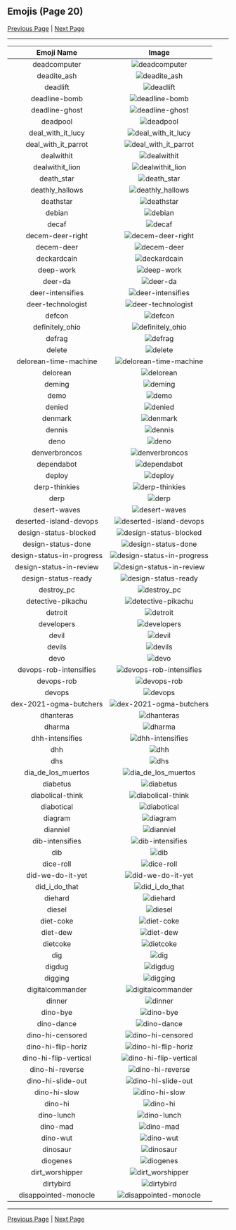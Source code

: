 
  ## Emojis (Page 20)

  [Previous Page](/docs/hashicorp/page-d-0019.md)
   | [Next Page](/docs/hashicorp/page-d-0021.md)

  <hr />

  |Emoji Name|Image|
  | :-: | :-: |
  |deadcomputer| ![deadcomputer](/emojis/hashicorp/deadcomputer.png)|
  |deadite_ash| ![deadite_ash](/emojis/hashicorp/deadite_ash.png)|
  |deadlift| ![deadlift](/emojis/hashicorp/deadlift.gif)|
  |deadline-bomb| ![deadline-bomb](/emojis/hashicorp/deadline-bomb.png)|
  |deadline-ghost| ![deadline-ghost](/emojis/hashicorp/deadline-ghost.png)|
  |deadpool| ![deadpool](/emojis/hashicorp/deadpool.png)|
  |deal_with_it_lucy| ![deal_with_it_lucy](/emojis/hashicorp/deal_with_it_lucy.gif)|
  |deal_with_it_parrot| ![deal_with_it_parrot](/emojis/hashicorp/deal_with_it_parrot.gif)|
  |dealwithit| ![dealwithit](/emojis/hashicorp/dealwithit.gif)|
  |dealwithit_lion| ![dealwithit_lion](/emojis/hashicorp/dealwithit_lion.gif)|
  |death_star| ![death_star](/emojis/hashicorp/death_star.png)|
  |deathly_hallows| ![deathly_hallows](/emojis/hashicorp/deathly_hallows.png)|
  |deathstar| ![deathstar](/emojis/hashicorp/deathstar.jpg)|
  |debian| ![debian](/emojis/hashicorp/debian.png)|
  |decaf| ![decaf](/emojis/hashicorp/decaf.png)|
  |decem-deer-right| ![decem-deer-right](/emojis/hashicorp/decem-deer-right.png)|
  |decem-deer| ![decem-deer](/emojis/hashicorp/decem-deer.png)|
  |deckardcain| ![deckardcain](/emojis/hashicorp/deckardcain.jpg)|
  |deep-work| ![deep-work](/emojis/hashicorp/deep-work.png)|
  |deer-da| ![deer-da](/emojis/hashicorp/deer-da.png)|
  |deer-intensifies| ![deer-intensifies](/emojis/hashicorp/deer-intensifies.gif)|
  |deer-technologist| ![deer-technologist](/emojis/hashicorp/deer-technologist.png)|
  |defcon| ![defcon](/emojis/hashicorp/defcon.png)|
  |definitely_ohio| ![definitely_ohio](/emojis/hashicorp/definitely_ohio.png)|
  |defrag| ![defrag](/emojis/hashicorp/defrag.gif)|
  |delete| ![delete](/emojis/hashicorp/delete.png)|
  |delorean-time-machine| ![delorean-time-machine](/emojis/hashicorp/delorean-time-machine.png)|
  |delorean| ![delorean](/emojis/hashicorp/delorean.png)|
  |deming| ![deming](/emojis/hashicorp/deming.png)|
  |demo| ![demo](/emojis/hashicorp/demo.png)|
  |denied| ![denied](/emojis/hashicorp/denied.png)|
  |denmark| ![denmark](/emojis/hashicorp/denmark.png)|
  |dennis| ![dennis](/emojis/hashicorp/dennis.png)|
  |deno| ![deno](/emojis/hashicorp/deno.png)|
  |denverbroncos| ![denverbroncos](/emojis/hashicorp/denverbroncos.png)|
  |dependabot| ![dependabot](/emojis/hashicorp/dependabot.png)|
  |deploy| ![deploy](/emojis/hashicorp/deploy.jpg)|
  |derp-thinkies| ![derp-thinkies](/emojis/hashicorp/derp-thinkies.png)|
  |derp| ![derp](/emojis/hashicorp/derp.jpg)|
  |desert-waves| ![desert-waves](/emojis/hashicorp/desert-waves.gif)|
  |deserted-island-devops| ![deserted-island-devops](/emojis/hashicorp/deserted-island-devops.png)|
  |design-status-blocked| ![design-status-blocked](/emojis/hashicorp/design-status-blocked.png)|
  |design-status-done| ![design-status-done](/emojis/hashicorp/design-status-done.png)|
  |design-status-in-progress| ![design-status-in-progress](/emojis/hashicorp/design-status-in-progress.png)|
  |design-status-in-review| ![design-status-in-review](/emojis/hashicorp/design-status-in-review.png)|
  |design-status-ready| ![design-status-ready](/emojis/hashicorp/design-status-ready.png)|
  |destroy_pc| ![destroy_pc](/emojis/hashicorp/destroy_pc.gif)|
  |detective-pikachu| ![detective-pikachu](/emojis/hashicorp/detective-pikachu.png)|
  |detroit| ![detroit](/emojis/hashicorp/detroit.jpg)|
  |developers| ![developers](/emojis/hashicorp/developers.gif)|
  |devil| ![devil](/emojis/hashicorp/devil.gif)|
  |devils| ![devils](/emojis/hashicorp/devils.png)|
  |devo| ![devo](/emojis/hashicorp/devo.png)|
  |devops-rob-intensifies| ![devops-rob-intensifies](/emojis/hashicorp/devops-rob-intensifies.gif)|
  |devops-rob| ![devops-rob](/emojis/hashicorp/devops-rob.png)|
  |devops| ![devops](/emojis/hashicorp/devops.png)|
  |dex-2021-ogma-butchers| ![dex-2021-ogma-butchers](/emojis/hashicorp/dex-2021-ogma-butchers.png)|
  |dhanteras| ![dhanteras](/emojis/hashicorp/dhanteras.jpg)|
  |dharma| ![dharma](/emojis/hashicorp/dharma.jpg)|
  |dhh-intensifies| ![dhh-intensifies](/emojis/hashicorp/dhh-intensifies.gif)|
  |dhh| ![dhh](/emojis/hashicorp/dhh.png)|
  |dhs| ![dhs](/emojis/hashicorp/dhs.png)|
  |dia_de_los_muertos| ![dia_de_los_muertos](/emojis/hashicorp/dia_de_los_muertos.png)|
  |diabetus| ![diabetus](/emojis/hashicorp/diabetus.png)|
  |diabolical-think| ![diabolical-think](/emojis/hashicorp/diabolical-think.png)|
  |diabotical| ![diabotical](/emojis/hashicorp/diabotical.png)|
  |diagram| ![diagram](/emojis/hashicorp/diagram.png)|
  |dianniel| ![dianniel](/emojis/hashicorp/dianniel.png)|
  |dib-intensifies| ![dib-intensifies](/emojis/hashicorp/dib-intensifies.gif)|
  |dib| ![dib](/emojis/hashicorp/dib.png)|
  |dice-roll| ![dice-roll](/emojis/hashicorp/dice-roll.gif)|
  |did-we-do-it-yet| ![did-we-do-it-yet](/emojis/hashicorp/did-we-do-it-yet.png)|
  |did_i_do_that| ![did_i_do_that](/emojis/hashicorp/did_i_do_that.jpg)|
  |diehard| ![diehard](/emojis/hashicorp/diehard.jpg)|
  |diesel| ![diesel](/emojis/hashicorp/diesel.png)|
  |diet-coke| ![diet-coke](/emojis/hashicorp/diet-coke.png)|
  |diet-dew| ![diet-dew](/emojis/hashicorp/diet-dew.png)|
  |dietcoke| ![dietcoke](/emojis/hashicorp/dietcoke.jpg)|
  |dig| ![dig](/emojis/hashicorp/dig.png)|
  |digdug| ![digdug](/emojis/hashicorp/digdug.gif)|
  |digging| ![digging](/emojis/hashicorp/digging.gif)|
  |digitalcommander| ![digitalcommander](/emojis/hashicorp/digitalcommander.gif)|
  |dinner| ![dinner](/emojis/hashicorp/dinner.png)|
  |dino-bye| ![dino-bye](/emojis/hashicorp/dino-bye.gif)|
  |dino-dance| ![dino-dance](/emojis/hashicorp/dino-dance.gif)|
  |dino-hi-censored| ![dino-hi-censored](/emojis/hashicorp/dino-hi-censored.gif)|
  |dino-hi-flip-horiz| ![dino-hi-flip-horiz](/emojis/hashicorp/dino-hi-flip-horiz.gif)|
  |dino-hi-flip-vertical| ![dino-hi-flip-vertical](/emojis/hashicorp/dino-hi-flip-vertical.gif)|
  |dino-hi-reverse| ![dino-hi-reverse](/emojis/hashicorp/dino-hi-reverse.gif)|
  |dino-hi-slide-out| ![dino-hi-slide-out](/emojis/hashicorp/dino-hi-slide-out.gif)|
  |dino-hi-slow| ![dino-hi-slow](/emojis/hashicorp/dino-hi-slow.gif)|
  |dino-hi| ![dino-hi](/emojis/hashicorp/dino-hi.gif)|
  |dino-lunch| ![dino-lunch](/emojis/hashicorp/dino-lunch.gif)|
  |dino-mad| ![dino-mad](/emojis/hashicorp/dino-mad.gif)|
  |dino-wut| ![dino-wut](/emojis/hashicorp/dino-wut.gif)|
  |dinosaur| ![dinosaur](/emojis/hashicorp/dinosaur.jpg)|
  |diogenes| ![diogenes](/emojis/hashicorp/diogenes.png)|
  |dirt_worshipper| ![dirt_worshipper](/emojis/hashicorp/dirt_worshipper.png)|
  |dirtybird| ![dirtybird](/emojis/hashicorp/dirtybird.png)|
  |disappointed-monocle| ![disappointed-monocle](/emojis/hashicorp/disappointed-monocle.png)|

  <hr/>
  
  [Previous Page](/docs/hashicorp/page-d-0019.md)
   | [Next Page](/docs/hashicorp/page-d-0021.md)